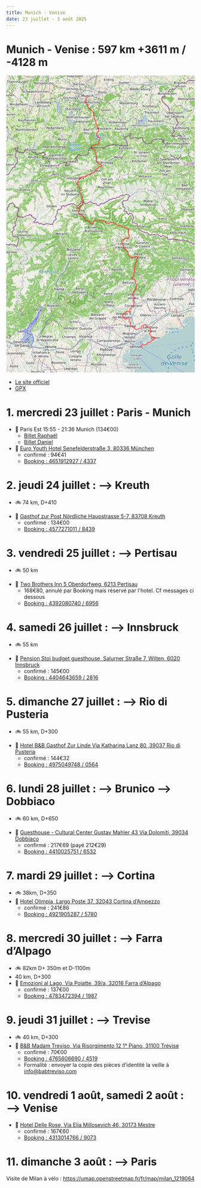 ```yaml
---
title: Munich - Venise
date: 23 juillet - 3 août 2025
---
```


<style type="text/css">
@import url("https://unpkg.com/sakura.css/css/normalize.css");
@import url("https://unpkg.com/sakura.css/css/sakura.css");
</style>

# Munich - Venise : 597 km +3611 m / -4128 m

[![](images/parcours.png)](https://umap.openstreetmap.fr/fr/map/munich-venise_1200335#8/46.794/12.025)

- [Le site officiel](https://muenchen-venezia.info/en/)
- [GPX](images/munich-venise-est.gpx)

# 1. mercredi 23 juillet : Paris - Munich

- 🚆 Paris Est 15:55 - 21:36 Munich (134€00)
    - [Billet Raphaël](./files/PARIS_MUNICH_RAPHAEL.pdf)
    - [Billet Daniel](./files/PARIS_MUNICH_DANIEL.pdf)
- 🏨 [Euro Youth Hotel Senefelderstraße 3, 80336 München](https://maps.app.goo.gl/ACrAehBzqFMG1pLy6)
    - confirmé : 94€41
    - [Booking : 4651912927 / 4337](https://secure.booking.com/confirmation.en-us.html?aid=304142&label=gen173nr-1FCAEoggI46AdIM1gEaE2IAQGYATG4ARnIAQ_YAQHoAQH4AQKIAgGoAgO4As7P88MGwAIB0gIkZjRmODVhZTUtOTJiYi00ODczLTkwZjEtOGZkNTIzNjBjNjEx2AIF4AIB&auth_key=th8BPizc6aJUrHU6&source=mytrips)


# 2. jeudi 24 juillet : ⟶ Kreuth

- 🚲 74 km, D+410

[](files/1.png)

- 🏨 [Gasthof zur Post Nördliche Haupstrasse 5-7, 83708 Kreuth](https://maps.app.goo.gl/vCxHx2kg13YzsFmo7)
    - confirmé : 134€00
    - [Booking : 4577271011 / 8439](https://secure.booking.com/confirmation.en-us.html?aid=304142&label=gen173nr-1FCAEoggI46AdIM1gEaE2IAQGYATG4ARnIAQ_YAQHoAQH4AQKIAgGoAgO4As7P88MGwAIB0gIkZjRmODVhZTUtOTJiYi00ODczLTkwZjEtOGZkNTIzNjBjNjEx2AIF4AIB&auth_key=F5GsPCd7zIKVT1mL&source=mytrips)

# 3. vendredi 25 juillet : ⟶ Pertisau

- 🚲 50 km

[](files/2.png)

- 🏨 [Two Brothers Inn 5 Oberdorfweg, 6213 Pertisau](https://maps.app.goo.gl/HeYtd4EPgmvUMYbs6)
    - 168€80, annulé par Booking mais réservé par l'hotel. Cf messages ci dessous
    - [Booking : 4392080740 / 6956](https://secure.booking.com/confirmation.en-us.html?label=gen173nr-1FCAEoggI46AdIM1gEaE2IAQGYATG4ARnIAQ_YAQHoAQH4AQKIAgGoAgO4As7P88MGwAIB0gIkZjRmODVhZTUtOTJiYi00ODczLTkwZjEtOGZkNTIzNjBjNjEx2AIF4AIB&sid=17b89a66dabce369e1957d1731386ea2&aid=304142&auth_key=5ghbBmyX98h0nZ5n&source=mytrips)

# 4. samedi 26 juillet : ⟶ Innsbruck

- 🚲 55 km

[](files/3.png)

- 🏨 [Pension Stoi budget guesthouse, Salurner Straße 7, Wilten, 6020 Innsbruck](https://maps.app.goo.gl/GYLpu7pk3mYJaL898)
    - confirmé : 145€00
    - [Booking : 4404643659 / 2816](https://secure.booking.com/confirmation.en-us.html?aid=304142&label=gen173nr-1FCAEoggI46AdIM1gEaE2IAQGYATG4ARnIAQ_YAQHoAQH4AQKIAgGoAgO4As7P88MGwAIB0gIkZjRmODVhZTUtOTJiYi00ODczLTkwZjEtOGZkNTIzNjBjNjEx2AIF4AIB&auth_key=HAYIK4SlqrnVvpkg&source=mytrips)

# 5. dimanche 27 juillet : ⟶ Rio di Pusteria

- 🚲 55 km, D+300

[](files/4.png)

- 🏨 [Hotel B&B Gasthof Zur Linde Via Katharina Lanz 80, 39037 Rio di Pusteria](https://maps.app.goo.gl/BCsm7PsK6GBRgBVi8)
    - confirmé : 144€32
    - [Booking : 4975049748 / 0564](https://secure.booking.com/confirmation.en-us.html?aid=304142&label=gen173nr-1FCAEoggI46AdIM1gEaE2IAQGYATG4ARnIAQ_YAQHoAQH4AQKIAgGoAgO4As7P88MGwAIB0gIkZjRmODVhZTUtOTJiYi00ODczLTkwZjEtOGZkNTIzNjBjNjEx2AIF4AIB&auth_key=TtWsfkuSk35pedc1&source=mytrips)

# 6. lundi 28 juillet : ⟶ Brunico ⟶ Dobbiaco

- 🚲 60 km, D+650

[](files/5.png)

- 🏨 [Guesthouse - Cultural Center Gustav Mahler 43 Via Dolomiti, 39034 Dobbiaco](https://maps.app.goo.gl/tKCRPRN2SRTiu5AJA)
    - confirmé : 217€69 (payé 212€29)
    - [Booking : 4410025751 / 6532](https://secure.booking.com/confirmation.en-us.html?aid=304142&label=gen173nr-1FCAEoggI46AdIM1gEaE2IAQGYATG4ARnIAQ_YAQHoAQH4AQKIAgGoAgO4As7P88MGwAIB0gIkZjRmODVhZTUtOTJiYi00ODczLTkwZjEtOGZkNTIzNjBjNjEx2AIF4AIB&auth_key=SOEtzV5A6yRMTMgE&source=mytrips)

# 7. mardi 29 juillet : ⟶ Cortina

- 🚲 38km, D+350
- 🏨 [Hotel Olimpia, Largo Poste 37, 32043 Cortina dʼAmpezzo](https://maps.app.goo.gl/3qhzkdxEk6cfBMzr5)
    - confirmé : 241€86
    - [Booking : 4921905287 / 5780](https://secure.booking.com/confirmation.en-us.html?aid=304142&label=gen173nr-1FCAEoggI46AdIM1gEaE2IAQGYATG4ARnIAQ_YAQHoAQH4AQKIAgGoAgO4As7P88MGwAIB0gIkZjRmODVhZTUtOTJiYi00ODczLTkwZjEtOGZkNTIzNjBjNjEx2AIF4AIB&auth_key=pKi5gu5KGDNgzusg&source=mytrips)

# 8. mercredi 30 juillet : ⟶ Farra d’Alpago

- 🚲 82km D+ 350m et D-1100m
- 40 km, D+300
- 🏨 [Emozioni al Lago, Via Poiatte, 39/a, 32016 Farra dʼAlpago](https://maps.app.goo.gl/SzknLLyUTCFQen6A9)
    - confirmé : 137€00
    - [Booking : 4783472394 / 1987](https://secure.booking.com/confirmation.en-us.html?aid=304142&label=gen173nr-1FCAEoggI46AdIM1gEaE2IAQGYATG4ARnIAQ_YAQHoAQH4AQKIAgGoAgO4As7P88MGwAIB0gIkZjRmODVhZTUtOTJiYi00ODczLTkwZjEtOGZkNTIzNjBjNjEx2AIF4AIB&auth_key=KDWWyIiWUlBLMrr6&source=mytrips)

# 9. jeudi 31 juillet : ⟶ Trevise

- 🚲 40 km, D+300
- 🏨 [B&B Madam Treviso, Via Risorgimento 12 1° Piano, 31100 Trévise](https://maps.app.goo.gl/DFGBxBmGzHg7ksEa7)
    - confirmé : 70€00
    - [Booking : 4765606690 /  4519](https://secure.booking.com/confirmation.en-us.html?aid=304142&label=gen173nr-1FCAEoggI46AdIM1gEaE2IAQGYATG4ARnIAQ_YAQHoAQH4AQKIAgGoAgO4As7P88MGwAIB0gIkZjRmODVhZTUtOTJiYi00ODczLTkwZjEtOGZkNTIzNjBjNjEx2AIF4AIB&auth_key=PxlkpOkOM2nW8Fvq&source=mytrips)
    - Formalité : envoyer la copie des pièces d’identité la veille à  info@babtreviso.com


# 10. vendredi 1 août, samedi 2 août : ⟶ Venise

- 🏨 [Hotel Delle Rose, Via Elia Millosevich 46, 30173 Mestre](https://maps.app.goo.gl/A4hTRnriH4Uus7KC7)
    - confirmé : 167€60
    - [Booking : 4313014766 / 9073](https://secure.booking.com/confirmation.en-us.html?aid=304142&label=gen173nr-1FCAEoggI46AdIM1gEaE2IAQGYATG4ARnIAQ_YAQHoAQH4AQKIAgGoAgO4As7P88MGwAIB0gIkZjRmODVhZTUtOTJiYi00ODczLTkwZjEtOGZkNTIzNjBjNjEx2AIF4AIB&auth_key=HkaEgfzdAZKJ2pHV&source=mytrips)

# 11. dimanche 3 août : ⟶ Paris

Visite de Milan à vélo : https://umap.openstreetmap.fr/fr/map/milan_1219064